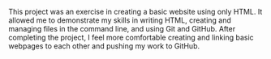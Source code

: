 This project was an exercise in creating a basic website using only HTML. It 
allowed me to demonstrate my skills in writing HTML, creating and managing 
files in the command line, and using Git and GitHub. After completing the 
project, I feel more comfortable creating and linking basic webpages to each 
other and pushing my work to GitHub.
